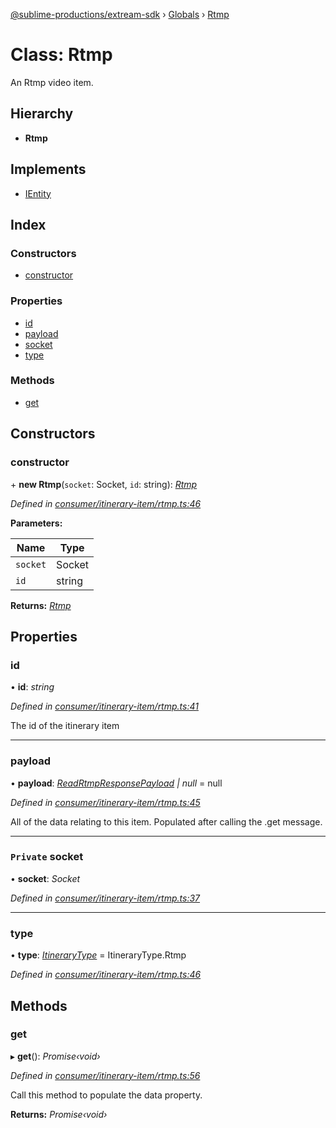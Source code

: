 [@sublime-productions/extream-sdk](../README.md) › [Globals](../globals.md) › [Rtmp](rtmp.md)

# Class: Rtmp

An Rtmp video item.

## Hierarchy

* **Rtmp**

## Implements

* [IEntity](../interfaces/ientity.md)

## Index

### Constructors

* [constructor](rtmp.md#constructor)

### Properties

* [id](rtmp.md#id)
* [payload](rtmp.md#payload)
* [socket](rtmp.md#private-socket)
* [type](rtmp.md#type)

### Methods

* [get](rtmp.md#get)

## Constructors

###  constructor

\+ **new Rtmp**(`socket`: Socket, `id`: string): *[Rtmp](rtmp.md)*

*Defined in [consumer/itinerary-item/rtmp.ts:46](https://github.com/Extream-SaaS/ex-sdk/blob/936e0b7/src/consumer/itinerary-item/rtmp.ts#L46)*

**Parameters:**

Name | Type |
------ | ------ |
`socket` | Socket |
`id` | string |

**Returns:** *[Rtmp](rtmp.md)*

## Properties

###  id

• **id**: *string*

*Defined in [consumer/itinerary-item/rtmp.ts:41](https://github.com/Extream-SaaS/ex-sdk/blob/936e0b7/src/consumer/itinerary-item/rtmp.ts#L41)*

The id of the itinerary item

___

###  payload

• **payload**: *[ReadRtmpResponsePayload](../interfaces/readrtmpresponsepayload.md) | null* = null

*Defined in [consumer/itinerary-item/rtmp.ts:45](https://github.com/Extream-SaaS/ex-sdk/blob/936e0b7/src/consumer/itinerary-item/rtmp.ts#L45)*

All of the data relating to this item. Populated after calling the .get message.

___

### `Private` socket

• **socket**: *Socket*

*Defined in [consumer/itinerary-item/rtmp.ts:37](https://github.com/Extream-SaaS/ex-sdk/blob/936e0b7/src/consumer/itinerary-item/rtmp.ts#L37)*

___

###  type

• **type**: *[ItineraryType](../enums/itinerarytype.md)* = ItineraryType.Rtmp

*Defined in [consumer/itinerary-item/rtmp.ts:46](https://github.com/Extream-SaaS/ex-sdk/blob/936e0b7/src/consumer/itinerary-item/rtmp.ts#L46)*

## Methods

###  get

▸ **get**(): *Promise‹void›*

*Defined in [consumer/itinerary-item/rtmp.ts:56](https://github.com/Extream-SaaS/ex-sdk/blob/936e0b7/src/consumer/itinerary-item/rtmp.ts#L56)*

Call this method to populate the data property.

**Returns:** *Promise‹void›*
